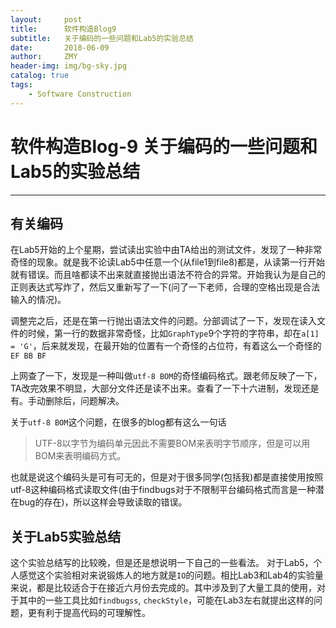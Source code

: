 ```yaml
---
layout:     post
title:      软件构造Blog9
subtitle:   关于编码的一些问题和Lab5的实验总结
date:       2018-06-09
author:     ZMY
header-img: img/bg-sky.jpg
catalog: true
tags:
    - Software Construction
---
```


# 软件构造Blog-9 关于编码的一些问题和Lab5的实验总结
---
## 有关编码
在Lab5开始的上个星期，尝试读出实验中由TA给出的测试文件，发现了一种非常奇怪的现象。就是我不论读Lab5中任意一个(从file1到file8)都是，从读第一行开始就有错误。而且啥都读不出来就直接抛出语法不符合的异常。开始我认为是自己的正则表达式写炸了，然后又重新写了一下(问了一下老师，合理的空格出现是合法输入的情况)。

调整完之后，还是在第一行抛出语法文件的问题。分部调试了一下，发现在读入文件的时候，第一行的数据非常奇怪，比如`GraphType`9个字符的字符串，却在`a[1] = 'G'`，后来就发现，在最开始的位置有一个奇怪的占位符，有着这么一个奇怪的`EF BB BF`

上网查了一下，发现是一种叫做`utf-8 BOM`的奇怪编码格式。跟老师反映了一下，TA改完效果不明显，大部分文件还是读不出来。查看了一下十六进制，发现还是有。手动删除后，问题解决。

关于`utf-8 BOM`这个问题，在很多的blog都有这么一句话
> UTF-8以字节为编码单元因此不需要BOM来表明字节顺序，但是可以用BOM来表明编码方式。

也就是说这个编码头是可有可无的，但是对于很多同学(包括我)都是直接使用按照utf-8这种编码格式读取文件(由于findbugs对于不限制平台编码格式而言是一种潜在bug的存在)，所以这样会导致读取的错误。

## 关于Lab5实验总结

这个实验总结写的比较晚，但是还是想说明一下自己的一些看法。
对于Lab5，个人感觉这个实验相对来说锻炼人的地方就是`IO`的问题。相比Lab3和Lab4的实验量来说，都是比较适合于在接近六月份去完成的。其中涉及到了大量工具的使用，对于其中的一些工具比如`findbugss`, `checkStyle`，可能在Lab3左右就提出这样的问题，更有利于提高代码的可理解性。

